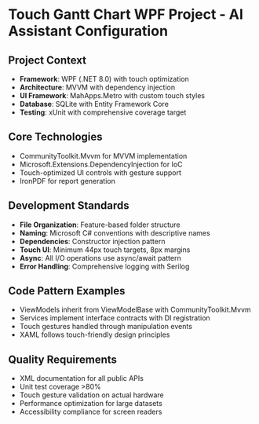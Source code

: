 # Touch Gantt Chart WPF Project - AI Assistant Configuration

## Project Context
- **Framework**: WPF (.NET 8.0) with touch optimization
- **Architecture**: MVVM with dependency injection
- **UI Framework**: MahApps.Metro with custom touch styles
- **Database**: SQLite with Entity Framework Core
- **Testing**: xUnit with comprehensive coverage target

## Core Technologies
- CommunityToolkit.Mvvm for MVVM implementation
- Microsoft.Extensions.DependencyInjection for IoC
- Touch-optimized UI controls with gesture support
- IronPDF for report generation

## Development Standards
- **File Organization**: Feature-based folder structure
- **Naming**: Microsoft C# conventions with descriptive names  
- **Dependencies**: Constructor injection pattern
- **Touch UI**: Minimum 44px touch targets, 8px margins
- **Async**: All I/O operations use async/await pattern
- **Error Handling**: Comprehensive logging with Serilog

## Code Pattern Examples
- ViewModels inherit from ViewModelBase with CommunityToolkit.Mvvm
- Services implement interface contracts with DI registration
- Touch gestures handled through manipulation events
- XAML follows touch-friendly design principles

## Quality Requirements
- XML documentation for all public APIs
- Unit test coverage >80%
- Touch gesture validation on actual hardware
- Performance optimization for large datasets
- Accessibility compliance for screen readers